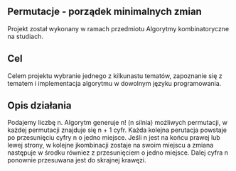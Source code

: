## Permutacje - porządek minimalnych zmian
Projekt został wykonany w ramach przedmiotu Algorytmy kombinatoryczne na studiach. 

## Cel
Celem projektu wybranie jednego z kilkunastu tematów, zapoznanie się z tematem i implementacja algorytmu w dowolnym języku programowania.

## Opis działania
Podajemy liczbę n. Algorytm generuje n! (n silnia) możliwych permutacji, w każdej permutacji znajduje się n + 1 cyfr. Każda kolejna perutacja powstaje po przesunięciu cyfry n o jedno miejsce. Jeśli n jest na końcu prawej lub lewej strony, w kolejne jkombinacji zostaje na swoim miejscu a zmiana następuje w środku równiez z przesunięciem o jedno miejsce. Dalej cyfra n ponownie przesuwana jest do skrajnej krawęzi.
